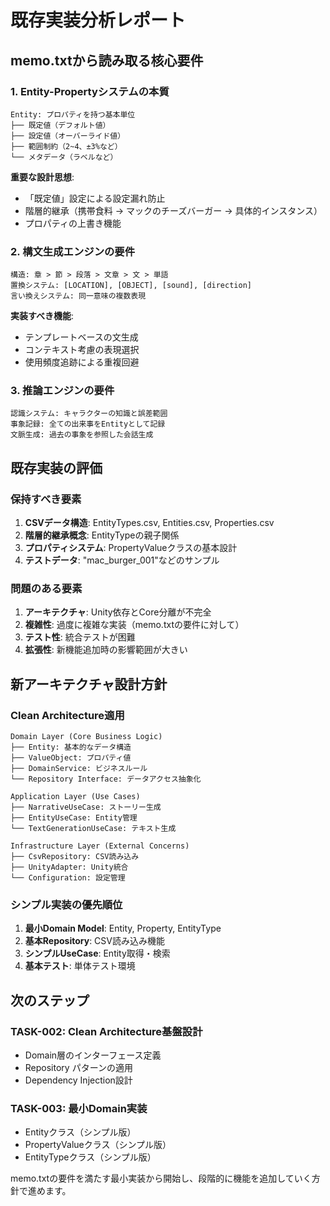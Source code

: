 # 既存実装分析レポート

## memo.txtから読み取る核心要件

### 1. Entity-Propertyシステムの本質
```
Entity: プロパティを持つ基本単位
├── 既定値（デフォルト値）
├── 設定値（オーバーライド値）
├── 範囲制約（2~4、±3%など）
└── メタデータ（ラベルなど）
```

**重要な設計思想**:
- 「既定値」設定による設定漏れ防止
- 階層的継承（携帯食料 → マックのチーズバーガー → 具体的インスタンス）
- プロパティの上書き機能

### 2. 構文生成エンジンの要件
```
構造: 章 > 節 > 段落 > 文章 > 文 > 単語
置換システム: [LOCATION], [OBJECT], [sound], [direction]
言い換えシステム: 同一意味の複数表現
```

**実装すべき機能**:
- テンプレートベースの文生成
- コンテキスト考慮の表現選択
- 使用頻度追跡による重複回避

### 3. 推論エンジンの要件
```
認識システム: キャラクターの知識と誤差範囲
事象記録: 全ての出来事をEntityとして記録
文脈生成: 過去の事象を参照した会話生成
```

## 既存実装の評価

### 保持すべき要素
1. **CSVデータ構造**: EntityTypes.csv, Entities.csv, Properties.csv
2. **階層的継承概念**: EntityTypeの親子関係
3. **プロパティシステム**: PropertyValueクラスの基本設計
4. **テストデータ**: "mac_burger_001"などのサンプル

### 問題のある要素
1. **アーキテクチャ**: Unity依存とCore分離が不完全
2. **複雑性**: 過度に複雑な実装（memo.txtの要件に対して）
3. **テスト性**: 統合テストが困難
4. **拡張性**: 新機能追加時の影響範囲が大きい

## 新アーキテクチャ設計方針

### Clean Architecture適用
```
Domain Layer (Core Business Logic)
├── Entity: 基本的なデータ構造
├── ValueObject: プロパティ値
├── DomainService: ビジネスルール
└── Repository Interface: データアクセス抽象化

Application Layer (Use Cases)
├── NarrativeUseCase: ストーリー生成
├── EntityUseCase: Entity管理
└── TextGenerationUseCase: テキスト生成

Infrastructure Layer (External Concerns)
├── CsvRepository: CSV読み込み
├── UnityAdapter: Unity統合
└── Configuration: 設定管理
```

### シンプル実装の優先順位
1. **最小Domain Model**: Entity, Property, EntityType
2. **基本Repository**: CSV読み込み機能
3. **シンプルUseCase**: Entity取得・検索
4. **基本テスト**: 単体テスト環境

## 次のステップ

### TASK-002: Clean Architecture基盤設計
- Domain層のインターフェース定義
- Repository パターンの適用
- Dependency Injection設計

### TASK-003: 最小Domain実装
- Entityクラス（シンプル版）
- PropertyValueクラス（シンプル版）
- EntityTypeクラス（シンプル版）

memo.txtの要件を満たす最小実装から開始し、段階的に機能を追加していく方針で進めます。
